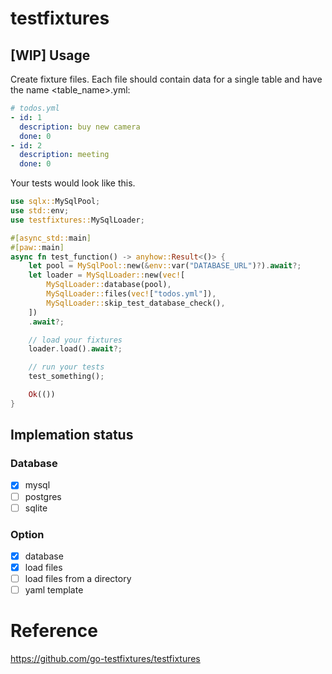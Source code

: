 # testfixtures

## [WIP] Usage

Create fixture files. Each file should contain data for a single table and have the name <table_name>.yml:

```yml
# todos.yml
- id: 1
  description: buy new camera
  done: 0
- id: 2
  description: meeting
  done: 0
```

Your tests would look like this.

```rust
use sqlx::MySqlPool;
use std::env;
use testfixtures::MySqlLoader;

#[async_std::main]
#[paw::main]
async fn test_function() -> anyhow::Result<()> {
    let pool = MySqlPool::new(&env::var("DATABASE_URL")?).await?;
    let loader = MySqlLoader::new(vec![
        MySqlLoader::database(pool),
        MySqlLoader::files(vec!["todos.yml"]),
        MySqlLoader::skip_test_database_check(),
    ])
    .await?;

    // load your fixtures
    loader.load().await?;

    // run your tests
    test_something();

    Ok(())
}

```

## Implemation status
### Database
- [x] mysql
- [ ] postgres
- [ ] sqlite

### Option
- [x] database
- [x] load files
- [ ] load files from a directory
- [ ] yaml template

# Reference
https://github.com/go-testfixtures/testfixtures
